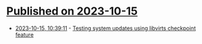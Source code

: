 # [Published on 2023-10-15](index.md)

* [2023-10-15, 10:39:11](https://lobste.rs/s/y4tzhq/testing_system_updates_using_libvirts) - [Testing system updates using libvirts checkpoint feature](https://abbbi.github.io/changes/)
